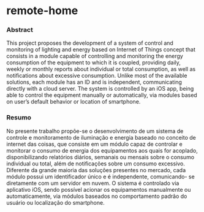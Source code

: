# remote-home

### Abstract

This project proposes the development of a system of control and monitoring of lighting and energy based on Internet of Things concept that consists in a module capable of controlling and monitoring the energy consumption of the equipment to which it is coupled, providing daily, weekly or monthly reports about individual or total consumption, as well as notifications about excessive consumption. Unlike most of the available solutions, each module has an ID and is independent, communicating directly with a cloud server. The system is controlled by an iOS app, being able to control the equipment manually or automatically, via modules based on user’s default behavior or location of smartphone.

### Resumo

No presente trabalho propõe-se o desenvolvimento de um sistema de controle e monitoramento de iluminação e energia baseado no conceito de internet das coisas, que consiste em um módulo capaz de controlar e monitorar o consumo de energia dos equipamentos aos quais for acoplado, disponibilizando relatórios diários, semanais ou mensais sobre o consumo individual ou total, além de notificações sobre um consumo excessivo. Diferente da grande maioria das soluções presentes no mercado, cada módulo possui um identificador único e é independente, comunicando- se diretamente com um servidor em nuvem. O sistema é controlado via aplicativo iOS, sendo possível acionar os equipamentos manualmente ou automaticamente, via módulos baseados no comportamento padrão do usuário ou localização do smartphone.
